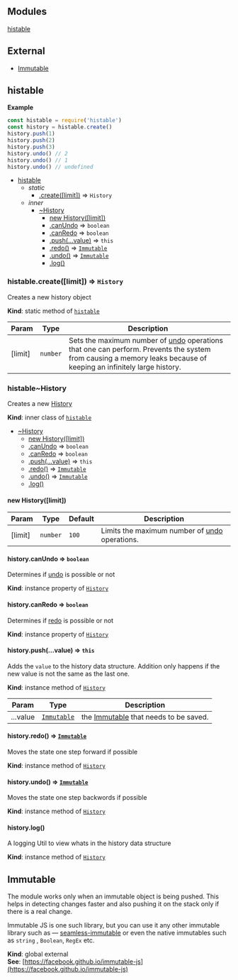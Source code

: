 ## Modules

<dl>
<dt><a href="#module_histable">histable</a></dt>
<dd></dd>
</dl>

## External

* [Immutable](#external_Immutable)

<a name="module_histable"></a>

## histable
**Example**  
```javascript
const histable = require('histable')
const history = histable.create()
history.push(1)
history.push(2)
history.push(3)
history.undo() // 2
history.undo() // 1
history.undo() // undefined
```

* [histable](#module_histable)
    * _static_
        * [.create([limit])](#module_histable.create) ⇒ <code>History</code>
    * _inner_
        * [~History](#module_histable..History)
            * [new History([limit])](#new_module_histable..History_new)
            * [.canUndo](#module_histable..History+canUndo) ⇒ <code>boolean</code>
            * [.canRedo](#module_histable..History+canRedo) ⇒ <code>boolean</code>
            * [.push(...value)](#module_histable..History+push) ⇒ <code>this</code>
            * [.redo()](#module_histable..History+redo) ⇒ <code>[Immutable](#external_Immutable)</code>
            * [.undo()](#module_histable..History+undo) ⇒ <code>[Immutable](#external_Immutable)</code>
            * [.log()](#module_histable..History+log)

<a name="module_histable.create"></a>

### histable.create([limit]) ⇒ <code>History</code>
Creates a new history object

**Kind**: static method of <code>[histable](#module_histable)</code>  

| Param | Type | Description |
| --- | --- | --- |
| [limit] | <code>number</code> | Sets the maximum number of [undo](undo) operations that one can perform. Prevents the system from causing a memory leaks because of keeping an infinitely large history. |

<a name="module_histable..History"></a>

### histable~History
Creates a new [History](History)

**Kind**: inner class of <code>[histable](#module_histable)</code>  

* [~History](#module_histable..History)
    * [new History([limit])](#new_module_histable..History_new)
    * [.canUndo](#module_histable..History+canUndo) ⇒ <code>boolean</code>
    * [.canRedo](#module_histable..History+canRedo) ⇒ <code>boolean</code>
    * [.push(...value)](#module_histable..History+push) ⇒ <code>this</code>
    * [.redo()](#module_histable..History+redo) ⇒ <code>[Immutable](#external_Immutable)</code>
    * [.undo()](#module_histable..History+undo) ⇒ <code>[Immutable](#external_Immutable)</code>
    * [.log()](#module_histable..History+log)

<a name="new_module_histable..History_new"></a>

#### new History([limit])

| Param | Type | Default | Description |
| --- | --- | --- | --- |
| [limit] | <code>number</code> | <code>100</code> | Limits the maximum number of [undo](undo) operations. |

<a name="module_histable..History+canUndo"></a>

#### history.canUndo ⇒ <code>boolean</code>
Determines if [undo](undo) is possible or not

**Kind**: instance property of <code>[History](#module_histable..History)</code>  
<a name="module_histable..History+canRedo"></a>

#### history.canRedo ⇒ <code>boolean</code>
Determines if [redo](redo) is possible or not

**Kind**: instance property of <code>[History](#module_histable..History)</code>  
<a name="module_histable..History+push"></a>

#### history.push(...value) ⇒ <code>this</code>
Adds the `value` to the history data structure.
Addition only happens if the new value is not the same as the last one.

**Kind**: instance method of <code>[History](#module_histable..History)</code>  

| Param | Type | Description |
| --- | --- | --- |
| ...value | <code>[Immutable](#external_Immutable)</code> | the [Immutable](#external_Immutable) that needs to be saved. |

<a name="module_histable..History+redo"></a>

#### history.redo() ⇒ <code>[Immutable](#external_Immutable)</code>
Moves the state one step forward if possible

**Kind**: instance method of <code>[History](#module_histable..History)</code>  
<a name="module_histable..History+undo"></a>

#### history.undo() ⇒ <code>[Immutable](#external_Immutable)</code>
Moves the state one step backwords if possible

**Kind**: instance method of <code>[History](#module_histable..History)</code>  
<a name="module_histable..History+log"></a>

#### history.log()
A logging Util to view whats in the history data structure

**Kind**: instance method of <code>[History](#module_histable..History)</code>  
<a name="external_Immutable"></a>

## Immutable
The module works only when an immutable object is being pushed.
This helps in detecting changes faster and also pushing it on the stack only if there is a real change.

Immutable JS is one such library, but you can use it any other immutable library such as —
[seamless-immutable](https://github.com/rtfeldman/seamless-immutable)
or even the native immutables such as `string` , `Boolean`, `RegEx` etc.

**Kind**: global external  
**See**: [https://facebook.github.io/immutable-js](https://facebook.github.io/immutable-js)  
